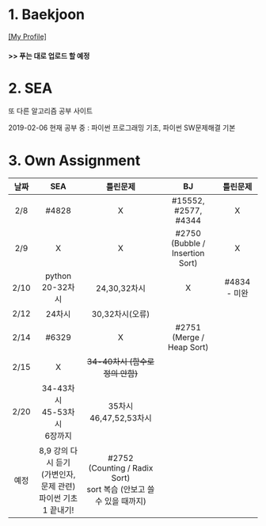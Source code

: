 # 1. Baekjoon 

[[My Profile]](https://www.acmicpc.net/user/riim715)

#### >> 푸는 대로 업로드 할 예정


# 2. SEA

또 다른 알고리즘 공부 사이트 

2019-02-06 현재 공부 중 : 파이썬 프로그래밍 기초, 파이썬 SW문제해결 기본



# 3. Own Assignment

날짜 | SEA | 틀린문제| BJ | 틀린문제
:---:|:---: |:---: |:---:|:---:
2/8 | #4828 | X | #15552, #2577, #4344 | X
2/9 | X | X | #2750<br> (Bubble / Insertion Sort) | X
2/10 | python 20-32차시 | 24,30,32차시 | X | #4834 - 미완
2/12 | 24차시 | 30,32차시(오류) |
2/14 | #6329 | X | #2751<br>(Merge / Heap Sort) |
2/15 | X | ~~34-40차시 (함수로 정의 안함)~~ | 
2/20 | 34-43차시 <br> 45-53차시 <br> 6장까지  |35차시 <br> 46,47,52,53차시 | 
예정 | 8,9 강의 다시 듣기 <br> (가변인자,문제 관련)<br> 파이썬 기초 1 끝내기!  | #2752 <br> (Counting / Radix Sort) <br> sort 복습 (안보고 쓸 수 있을 때까지) 
